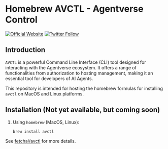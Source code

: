 # Homebrew AVCTL - Agentverse Control
[![Official Website](https://img.shields.io/badge/Official%20Website-fetch.ai-blue?style=flat&logo=world&logoColor=white)](https://fetch.ai) [![Twitter Follow](https://img.shields.io/twitter/follow/fetch_ai?style=social)](https://twitter.com/fetch_ai)

## Introduction
`AVCTL` is a powerful Command Line Interface (CLI) tool designed for interacting with the Agentverse ecosystem. It offers a range of functionalities from authorization to hosting management, making it an essential tool for developers of AI Agents.

This repository is intended for hosting the homebrew formulas for installing `avctl` on MacOS and Linux platforms.

## Installation (Not yet available, but coming soon)

1. Using `homebrew` (MacOS, Linux):
   ```bash
   brew install avctl

See [fetchai/avctl](https://github.com/fetchai/avctl) for more details.
